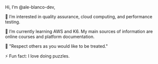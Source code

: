 Hi, I’m @ale-blanco-dev, 

👀 I’m interested in quality assurance, cloud computing, and performance testing.

🌱 I’m currently learning AWS and K6. My main sources of information are online courses and platform documentation.

🌟 "Respect others as you would like to be treated."

⚡ Fun fact: I love doing puzzles.
